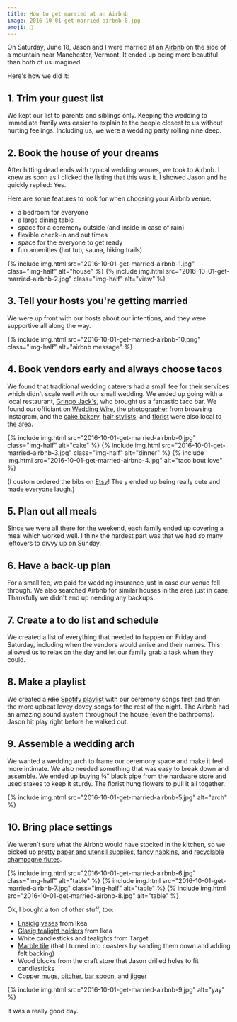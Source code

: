 ```yaml
---
title: How to get married at an Airbnb
image: 2016-10-01-get-married-airbnb-0.jpg
emoji: 👰
---
```


On Saturday, June 18, Jason and I were married at an [Airbnb](https://www.airbnb.com/) on the side of a mountain near Manchester, Vermont. It ended up being more beautiful than both of us imagined.

Here's how we did it:

## 1. Trim your guest list

We kept our list to parents and siblings only. Keeping the wedding to immediate family was easier to explain to the people closest to us without hurting feelings. Including us, we were a wedding party rolling nine deep.

## 2. Book the house of your dreams

After hitting dead ends with typical wedding venues, we took to Airbnb. I knew as soon as I clicked the listing that this was it. I showed Jason and he quickly replied: Yes.

Here are some features to look for when choosing your Airbnb venue:

- a bedroom for everyone
- a large dining table
- space for a ceremony outside (and inside in case of rain)
- flexible check-in and out times
- space for the everyone to get ready
- fun amenities (hot tub, sauna, hiking trails)

<div class="photos">
{% include img.html src="2016-10-01-get-married-airbnb-1.jpg" class="img-half" alt="house" %}
{% include img.html src="2016-10-01-get-married-airbnb-2.jpg" class="img-half" alt="view" %}
</div>

## 3. Tell your hosts you're getting married

We were up front with our hosts about our intentions, and they were supportive all along the way.

{% include img.html src="2016-10-01-get-married-airbnb-10.png" class="img-half" alt="airbnb message" %}

## 4. Book vendors early and always choose tacos

We found that traditional wedding caterers had a small fee for their services which didn't scale well with our small wedding. We ended up going with a local restaurant, [Gringo Jack's](http://gringojacks.com/), who brought us a fantastic taco bar. We found our officiant on [Wedding Wire](https://www.weddingwire.com/), the [photographer](http://www.lauraandreaharris.com/) from browsing Instagram, and the [cake bakery](https://www.mothermyricks.com/), [hair stylists](http://thehairretreat.com/), and [florist](http://bondvillebloomist.com/) were also local to the area.

<div class="photos">
{% include img.html src="2016-10-01-get-married-airbnb-0.jpg" class="img-half" alt="cake" %}
{% include img.html src="2016-10-01-get-married-airbnb-3.jpg" class="img-half" alt="dinner" %}
{% include img.html src="2016-10-01-get-married-airbnb-4.jpg" alt="taco bout love" %}
</div>

(I custom ordered the bibs on [Etsy](https://www.etsy.com/shop/SipHipHooray)! The y ended up being really cute and made everyone laugh.)

## 5. Plan out all meals

Since we were all there for the weekend, each family ended up covering a meal which worked well. I think the hardest part was that we had _so_ many leftovers to divvy up on Sunday.

## 6. Have a back-up plan

For a small fee, we paid for wedding insurance just in case our venue fell through. We also searched Airbnb for similar houses in the area just in case. Thankfully we didn't end up needing any backups.

## 7. Create a to do list and schedule

We created a list of everything that needed to happen on Friday and Saturday, including when the vendors would arrive and their names. This allowed us to relax on the day and let our family grab a task when they could.

## 8. Make a playlist

We created a ~~rdio~~ [Spotify playlist](https://open.spotify.com/user/katydecorah/playlist/6xPm2b74Rrdl7ipRpg58Mo) with our ceremony songs first and then the more upbeat lovey dovey songs for the rest of the night. The Airbnb had an amazing sound system throughout the house (even the bathrooms). Jason hit play right before he walked out.

## 9. Assemble a wedding arch

We wanted a wedding arch to frame our ceremony space and make it feel more intimate. We also needed something that was easy to break down and assemble. We ended up buying &frac34;" black pipe from the hardware store and used stakes to keep it sturdy. The florist hung flowers to pull it all together.

<div class="photos">
{% include img.html src="2016-10-01-get-married-airbnb-5.jpg" alt="arch" %}
</div>

## 10. Bring place settings

We weren't sure what the Airbnb would have stocked in the kitchen, so we picked up [pretty paper and utensil supplies](https://harlowandgrey.com/collections/goddess), [fancy napkins](http://amzn.to/2cEPtJE), and [recyclable champagne flutes](http://amzn.to/2cF3geA).

<div class="photos">
{% include img.html src="2016-10-01-get-married-airbnb-6.jpg" class="img-half" alt="table" %}
{% include img.html src="2016-10-01-get-married-airbnb-7.jpg" class="img-half" alt="table" %}
{% include img.html src="2016-10-01-get-married-airbnb-8.jpg" alt="table" %}
</div>

Ok, I bought a ton of other stuff, too:

- [Ensidig](http://www.ikea.com/us/en/catalog/products/10239888/) [vases](http://www.ikea.com/us/en/catalog/products/40233149/) from Ikea
- [Glasig tealight holders](http://www.ikea.com/us/en/catalog/products/00259141/) from Ikea
- White candlesticks and tealights from Target
- [Marble tile](http://amzn.to/2cEPXjb) (that I turned into coasters by sanding them down and adding felt backing)
- Wood blocks from the craft store that Jason drilled holes to fit candlesticks
- Copper [mugs](http://amzn.to/2dq4vyZ), [pitcher](http://www.potterybarn.com/products/copper-cocktail-pitcher/), [bar spoon](http://amzn.to/2daXach), and [jigger](http://amzn.to/2daXach)

<div class="photos">
{% include img.html src="2016-10-01-get-married-airbnb-9.jpg" alt="yay" %}
</div>

It was a really good day.
